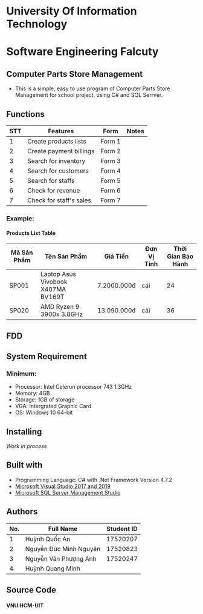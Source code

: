 # University Of Information Technology
# Software Engineering Falcuty

## Computer Parts Store Management

- This is a simple, easy to use program of Computer Parts Store Management for school project, using C# and SQL Serrver.

## Functions
| STT | Features | Form | Notes |
| --- | ------- | ---- | ----- |
|  1  | Create products lists | Form 1 | |
|  2  | Create payment billings | Form 2 | |
|  3  | Search for inventory | Form 3 | |
|  4  | Search for customers | Form 4 | |
|  5  | Search for staffs | Form 5 | |
|  6  | Check for revenue | Form 6 | |
|  7  | Check for staff's sales | Form 7 | |

### Example:
#### Products List Table
| Mã Sản Phẩm | Tên Sản Phẩm | Giá Tiền | Đơn Vị Tính | Thời Gian Bảo Hành |
| ------------------------- | ------------------- | - | - | - |
|           SP001           | Laptop Asus Vivobook X407MA BV169T |    7.2000.000đ    |   cái   | 24 |
|           SP020           | AMD Ryzen 9 3900x 3.8GHz |    13.090.000đ    |   cái   | 36 |

## FDD


## System Requirement
### Minimum:
- Processor: Intel Celeron processor 743 1.3GHz
- Memory: 4GB
- Storage: 1GB of storage
- VGA: Intergrated Graphic Card 
- OS: Windows 10 64-bit

## Installing
*Work in process*

## Built with 
- Programming Language: C# with .Net Framework Version 4.7.2
- [Microsoft Visual Studio 2017 and 2019 ](https://visualstudio.microsoft.com/)
- [Microsoft SQL Server Management Studio](https://www.microsoft.com/en-us/sql-server/sql-server-downloads)

## Authors
| No. | Full Name | Student ID |
| --- | --- | --- |
| 1 | Huỳnh Quốc An | 17520207 |
| 2 | Nguyễn Đức Minh Nguyên | 17520823 |
| 3 | Nguyễn Vân Phượng Anh | 17520247  |
| 4 | Huỳnh Quang Minh |  |

## Source Code


#### VNU HCM-UIT
